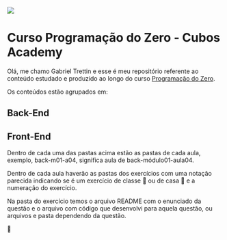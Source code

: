 ![](https://i.imgur.com/xG74tOh.png)

# Curso Programação do Zero - Cubos Academy

Olá, me chamo Gabriel Trettin e esse é meu repositório referente ao conteúdo estudado e produzido ao longo do curso [Programação do Zero](https://cubos.academy/cursos/programacao-do-zero/). 

Os conteúdos estão agrupados em:

## Back-End
## Front-End

Dentro de cada uma das pastas acima estão as pastas de cada aula, exemplo, back-m01-a04, significa aula de back-módulo01-aula04. 

Dentro de cada aula haverão as pastas dos exercícios com uma notação parecida indicando se é um exercício de classe 🏫 ou de casa 🏡 e a numeração do exercício. 

Na pasta do exercício temos o arquivo README com o enunciado da questão e o arquivo com código que desenvolvi para aquela questão, ou arquivos e pasta dependendo da questão.

🌟